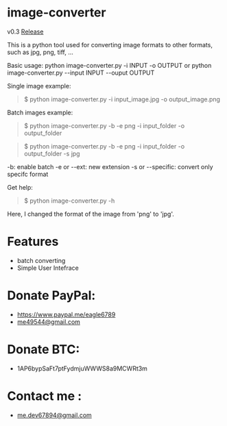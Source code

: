 # image-converter

v0.3
[Release](https://sourceforge.net/projects/image-converter-cmd)

This is a python tool used for converting image formats to other formats, such as
jpg, png, tiff, ...

Basic usage: 
python image-converter.py -i INPUT -o OUTPUT
or 
python image-converter.py --input INPUT --ouput OUTPUT



Single image example:
> $ python image-converter.py -i input_image.jpg -o output_image.png

Batch images example:
> $ python image-converter.py -b -e png -i input_folder -o output_folder

> $ python image-converter.py -b -e png -i input_folder -o output_folder -s jpg

-b: enable batch 
-e or --ext: new extension
-s or --specific: convert only specifc format

Get help:
> $ python image-converter.py -h

Here, I changed the format of the image from 'png' to 'jpg'.

# Features
* batch converting
* Simple User Intefrace

# Donate PayPal:
* https://www.paypal.me/eagle6789
* me49544@gmail.com

# Donate BTC:
* 1AP6bypSaFt7ptFydmjuWWWS8a9MCWRt3m

# Contact me :
* me.dev67894@gmail.com

